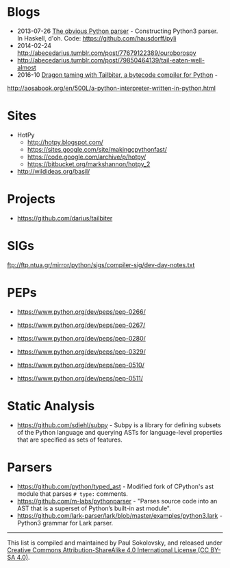 Blogs
=====

* 2013-07-26 [The obvious Python parser](http://blog.nullspace.io/obvious-python-parser.html) -
  Constructing Python3 parser. In Haskell, d'oh. Code: https://github.com/hausdorff/pyli
* 2014-02-24 http://abecedarius.tumblr.com/post/77679122389/ouroborospy
* http://abecedarius.tumblr.com/post/79850464139/tail-eaten-well-almost
* 2016-10 [Dragon taming with Tailbiter, a bytecode compiler for Python](https://codewords.recurse.com/issues/seven/dragon-taming-with-tailbiter-a-bytecode-compiler) -


http://aosabook.org/en/500L/a-python-interpreter-written-in-python.html

Sites
=====

* HotPy
  * http://hotpy.blogspot.com/
  * https://sites.google.com/site/makingcpythonfast/
  * https://code.google.com/archive/p/hotpy/
  * https://bitbucket.org/markshannon/hotpy_2
* http://wildideas.org/basil/

Projects
========

* https://github.com/darius/tailbiter

SIGs
====
ftp://ftp.ntua.gr/mirror/python/sigs/compiler-sig/dev-day-notes.txt

PEPs
====
* https://www.python.org/dev/peps/pep-0266/
* https://www.python.org/dev/peps/pep-0267/
* https://www.python.org/dev/peps/pep-0280/
* https://www.python.org/dev/peps/pep-0329/

* https://www.python.org/dev/peps/pep-0510/

* https://www.python.org/dev/peps/pep-0511/


Static Analysis
===============

* https://github.com/sdiehl/subpy - Subpy is a library for defining subsets
of the Python language and querying ASTs for language-level properties that
are specified as sets of features.


Parsers
=======

* https://github.com/python/typed_ast - Modified fork of CPython's ast module
  that parses `# type:` comments.
* https://github.com/m-labs/pythonparser - "Parses source code into an AST
  that is a superset of Python’s built-in ast module".
* https://github.com/lark-parser/lark/blob/master/examples/python3.lark - Python3
  grammar for Lark parser.

---
This list is compiled and maintained by Paul Sokolovsky, and released under
[Creative Commons Attribution-ShareAlike 4.0 International License (CC BY-SA 4.0)](https://creativecommons.org/licenses/by-sa/4.0/).
